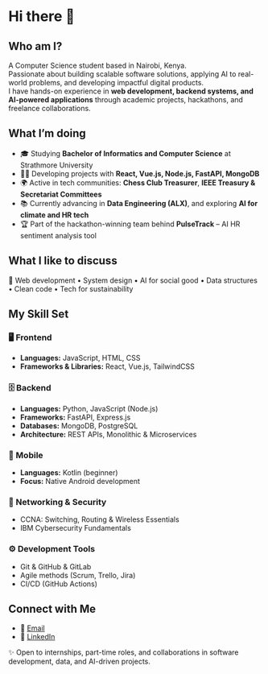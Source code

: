 # Hi there 👋  

## Who am I?  
A Computer Science student based in Nairobi, Kenya.  
Passionate about building scalable software solutions, applying AI to real-world problems, and developing impactful digital products.  
I have hands-on experience in **web development, backend systems, and AI-powered applications** through academic projects, hackathons, and freelance collaborations.  


## What I’m doing  
- 🎓 Studying **Bachelor of Informatics and Computer Science** at Strathmore University  
- 👨‍💻 Developing projects with **React, Vue.js, Node.js, FastAPI, MongoDB**  
- 🌍 Active in tech communities: **Chess Club Treasurer**, **IEEE Treasury & Secretariat Committees**  
- 📚 Currently advancing in **Data Engineering (ALX)**, and exploring **AI for climate and HR tech**  
- 🏆 Part of the hackathon-winning team behind **PulseTrack** – AI HR sentiment analysis tool  


## What I like to discuss  
💬 Web development • System design • AI for social good • Data structures • Clean code • Tech for sustainability  


## My Skill Set  

### 🖥 Frontend  
- **Languages:** JavaScript, HTML, CSS  
- **Frameworks & Libraries:** React, Vue.js, TailwindCSS  

### 🗄 Backend  
- **Languages:** Python, JavaScript (Node.js)  
- **Frameworks:** FastAPI, Express.js  
- **Databases:** MongoDB, PostgreSQL  
- **Architecture:** REST APIs, Monolithic & Microservices

### 📱 Mobile  
- **Languages:** Kotlin (beginner)  
- **Focus:** Native Android development  

### 🔐 Networking & Security  
- CCNA: Switching, Routing & Wireless Essentials  
- IBM Cybersecurity Fundamentals  

### ⚙️ Development Tools  
- Git & GitHub & GitLab
- Agile methods (Scrum, Trello, Jira)  
- CI/CD (GitHub Actions)  


## Connect with Me  
- 📧 [Email](kamaucyprian12@gmail.com)  
- 💼 [LinkedIn](https://www.linkedin.com/in/cyprian-kamau)  


✨ Open to internships, part-time roles, and collaborations in software development, data, and AI-driven projects.

